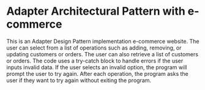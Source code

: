 # Adapter Architectural Pattern with e-commerce

This is an Adapter Design Pattern implementation e-commerce website. The user can select from a list of operations such as adding, removing, or updating customers or orders. The user can also retrieve a list of customers or orders. The code uses a try-catch block to handle errors if the user inputs invalid data. If the user selects an invalid option, the program will prompt the user to try again. After each operation, the program asks the user if they want to try again without exiting the program.
